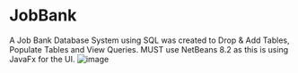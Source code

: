 # JobBank
A Job Bank Database System using SQL was created to Drop & Add Tables, Populate Tables and View Queries.
MUST use NetBeans 8.2 as this is using JavaFx for the UI.
![image](https://github.com/Niithursan/JobBank/assets/129026028/eabd60b8-178b-4850-81aa-27bc5b6a99f7)

